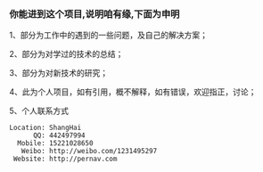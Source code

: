 ### 你能进到这个项目,说明咱有缘,下面为申明
1、部分为工作中的遇到的一些问题，及自己的解决方案；

2、部分为对学过的技术的总结；

3、部分为对新技术的研究；

4、此为个人项目，如有引用，概不解释，如有错误，欢迎指正，讨论；

5、个人联系方式  

    Location: ShangHai  
          QQ: 442497994  
      Mobile: 15221028650  
       Weibo: http://weibo.com/1231495297  
     Website: http://pernav.com
